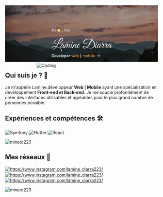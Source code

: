 ![Lamine Diarra](https://github.com/minato223/minato223/blob/main/bg.png)
<img align="right" alt="Coding" width="400" src="https://cdn.dribbble.com/users/1059583/screenshots/4171367/coding-freak.gif">

## Qui suis je ? 🤔
<p align="left">
  Je m'appelle Lamine,développeur <strong>Web | Mobile</strong> ayant une spécialisation en devéloppement <strong>Front-end et Back-end</strong>. Je me soucie profondément de créer des interfaces utilisables et agréables pour le plus grand nombre de personnes possible.
</p>

## Expériences et compétences 🛠️

![Symfony](https://img.shields.io/badge/symfony-%23000000.svg?style=for-the-badge&logo=symfony&logoColor=white)
![Flutter](https://img.shields.io/badge/Flutter-%2302569B.svg?style=for-the-badge&logo=Flutter&logoColor=white)
![React](https://img.shields.io/badge/react-%2320232a.svg?style=for-the-badge&logo=react&logoColor=%2361DAFB)

<p><img src="https://github-readme-stats.vercel.app/api?username=minato223&show_icons=true&locale=en" alt="minato223" /></p>

## Mes réseaux 🥷
<p align="left">
<a href="https://instagram.com/lamine_diarra223/" target="blank"><img align="center" src="https://raw.githubusercontent.com/rahuldkjain/github-profile-readme-generator/master/src/images/icons/Social/instagram.svg" alt="https://www.instagram.com/lamine_diarra223/" height="30" width="40" /></a>
<a href="https://www.linkedin.com/in/lamine-diarra-a46504196/" target="blank"><img align="center" src="https://blog.carltonstaffing.com/wp-content/uploads/2020/09/linkedin-icon-logo-png-transparent-1536x1536.png" alt="https://www.instagram.com/lamine_diarra223/" height="30" width="30" /></a>
<a href="https://minatofolio-v1.vercel.app/" target="blank"><img align="center" src="https://i.pinimg.com/originals/95/b7/e0/95b7e02d9378c4e2fffaf2c8bfe1ec5a.png" alt="https://www.instagram.com/lamine_diarra223/" height="30" width="30" /></a>
</p>

<p align="left"> <img src="https://komarev.com/ghpvc/?username=minato223&label=Profile%20views&color=0e75b6&style=flat" alt="minato223" /> </p>

